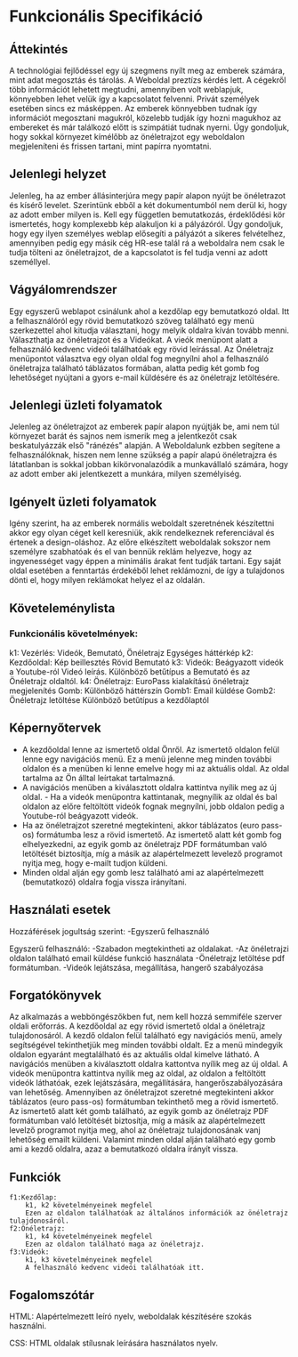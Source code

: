 # Funkcionális Specifikáció

## Áttekintés
A technológiai fejlődéssel egy új szegmens nyílt meg az emberek számára, mint adat megosztás és tárolás. A Weboldal preztízs kérdés lett. A cégekről több információt lehetett megtudni, amennyiben volt weblapjuk, könnyebben lehet velük így a kapcsolatot felvenni. Privát személyek esetében sincs ez másképpen. Az emberek könnyebben tudnak így információt megosztani magukról, közelebb tudják így hozni magukhoz az embereket és már találkozó előtt is szimpátiát tudnak nyerni. 
Úgy gondoljuk, hogy sokkal környezet kímélőbb az önéletrajzot egy weboldalon megjeleníteni és frissen tartani, mint papírra nyomtatni. 


## Jelenlegi helyzet

Jelenleg, ha az ember állásinterjúra megy papír alapon nyújt be önéletrazot és kísérő levelet. Szerintünk ebből a két dokumentumból nem derül ki, hogy az adott ember milyen is. Kell egy független bemutatkozás, érdeklődési kör ismertetés, hogy komplexebb kép alakuljon ki a pályázóról. 
Úgy gondoljuk, hogy egy ilyen személyes weblap elősegíti a pályázót a sikeres felvételhez, amennyiben pedig egy másik cég HR-ese talál rá a weboldalra nem csak le tudja tölteni az önéletrajzot, de a kapcsolatot is fel tudja venni az adott személlyel. 

## Vágyálomrendszer

Egy egyszerű weblapot csinálunk ahol a kezdőlap egy bemutatkozó oldal. Itt a felhasználóról egy rövid bemutatkozó szöveg található egy menü szerkezettel ahol kitudja választani, hogy melyik oldalra kíván tovább menni. Választhatja az önéletrajzot és a Videókat. A vieók menüpont alatt a felhasználó kedvenc videói találhatóak egy rövid leírással. Az Önéletrajz menüpontot választva egy olyan oldal fog megnyílni ahol a felhasználó önéletrajza található táblázatos formában, alatta pedig két gomb fog lehetőséget nyújtani a gyors e-mail küldésére és az önéletrajz letöltésére. 

## Jelenlegi üzleti folyamatok

Jelenleg az önéletrajzot az emberek papír alapon nyújtják be, ami nem túl környezet barát és sajnos nem ismerik meg a jelentkezőt csak beskatulyázzák első "ránézés" alapján. A Weboldalunk ezbben segítene a felhasználóknak, hiszen nem lenne szükség a papír alapú önéletrajzra és látatlanban is sokkal jobban kikörvonalazódik a munkavállaló számára, hogy az adott ember aki jelentkezett a munkára, milyen személyiség.

## Igényelt üzleti folyamatok
Igény szerint, ha az emberek normális weboldalt szeretnének készítettni akkor egy olyan céget kell keresniük, akik rendelkeznek referenciával és értenek a design-oláshoz. Az előre elkészített weboldalak sokszor nem személyre szabhatóak és el van bennük reklám helyezve, hogy az ingyenességet vagy éppen a minimális árakat fent tudják tartani. Egy saját oldal esetében a fenntartás érdekéből lehet reklámozni, de így a tulajdonos dönti el, hogy milyen reklámokat helyez el az oldalán.

## Követeleménylista 
### Funkcionális követelmények:
  k1: Vezérlés: 
	Videók, Bemutató, Önéletrajz
	Egységes háttérkép
  k2: Kezdőoldal:
 	Kép beillesztés
 	Rövid Bemutató
  k3: Videók:
	Beágyazott videók a Youtube-ról
	Videó leírás.
	Különböző betűtípus a Bemutató és az Önéletrajz oldaltól.
  k4: Önéletrajz:
	EuroPass kialakítású önéletrajz megjelenítés
	Gomb: Különböző háttérszín
	Gomb1: Email küldése
	Gomb2: Önéletrajz letöltése
	Különböző betűtípus a kezdőlaptól

## Képernyőtervek
- A kezdőoldal lenne az ismertető oldal Önről. Az ismertető oldalon felül lenne egy navigációs menü. Ez a menü jelenne meg minden további oldalon és a menüben ki lenne emelve hogy mi az aktuális oldal. Az oldal tartalma az Ön álltal leírtakat tartalmazná. 
- A navigációs menüben a kiválasztott oldalra kattintva nyílik meg az új oldal. - Ha a videók menüpontra kattintanak, megnyílik az oldal és bal oldalon az előre feltöltött videók fognak megnyílni, jobb oldalon pedig a Youtube-ról beágyazott videók. 
- Ha az önéletrajzot szeretné megtekinteni, akkor táblázatos (euro pass-os) formátumba lesz a rövid ismertető. Az ismertető alatt két gomb fog elhelyezkedni, az egyik gomb az önéletrajz PDF formátumban való letöltését biztosítja, míg a másik az alapértelmezett levelező programot nyitja meg, hogy e-mailt tudjon küldeni. 
- Minden oldal alján egy gomb lesz található ami az alapértelmezett (bemutatkozó) oldalra fogja vissza irányítani.

## Használati esetek
Hozzáférések jogultság szerint:
	-Egyszerű felhasználó

Egyszerű felhasználó: 
	-Szabadon megtekintheti az oldalakat.
	-Az önéletrajzi oldalon található email küldése funkció használata
	-Önéletrajz letöltése pdf formátumban.
	-Videók lejátszása, megállítása, hangerő szabályozása

## Forgatókönyvek
Az alkalmazás a webböngészőkben fut, nem kell hozzá semmiféle szerver oldali erőforrás. 
A kezdőoldal az egy rövid ismertető oldal a önéletrajz tulajdonosáról. A kezdő oldalon felül található egy navigációs menü, amely segítségével tekinthetjük meg minden további oldalt. Ez a menü mindegyik oldalon egyaránt megtalálható és az aktuális oldal kimelve látható.
A navigációs menüben a kiválasztott oldalra kattontva nyílik meg az új oldal. A videók menüpontra kattintva nyílik meg az oldal, az oldalon a feltöltött videók láthatóak, ezek lejátszására, megállítására, hangerőszabályozására van lehetőség. 
Amennyiben az önéletrajzot szeretné megtekinteni akkor táblázatos (euro pass-os) formátumban tekinthető meg a rövid ismertető. Az ismertető alatt két gomb található, az egyik gomb az önéletrajz PDF formátumban való letöltését biztosítja, míg a másik az alapértelmezett levelző programot nyitja meg, ahol az önéletrajz tulajdonosának vanj lehetőség emailt küldeni. 
Valamint minden oldal alján található egy gomb ami a kezdő oldalra, azaz a bemutatkozó oldalra írányít vissza.

## Funkciók
	f1:Kezdőlap:
		k1, k2 követelményeinek megfelel
		Ezen az oldalon találhatóak az általános információk az önéletrajz tulajdonosáról.
	f2:Önéletrajz:
		k1, k4 követelményeinek megfelel
		Ezen az oldalon található maga az önéletrajz.
	f3:Videók:
		k1, k3 követelményeinek megfelel
		A felhasználó kedvenc videói találhatóak itt.

## Fogalomszótár
HTML: Alapértelmezett leíró nyelv, weboldalak készítésére szokás használni.

CSS: HTML oldalak stílusnak leírására használatos nyelv.